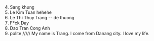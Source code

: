 4. Sang khung
4. Le Kim Tuan hehehe
5. Le Thi Thuy Trang -- de thuong
7. F*ck Day 
8. Dao Tran Cong Anh
9. polite
/////
My name is Trang. I come from Danang city. I love my life.